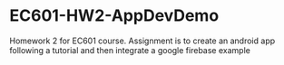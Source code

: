 # EC601-HW2-AppDevDemo
Homework 2 for EC601 course. Assignment is to create an android app following a tutorial and then integrate a google firebase example

